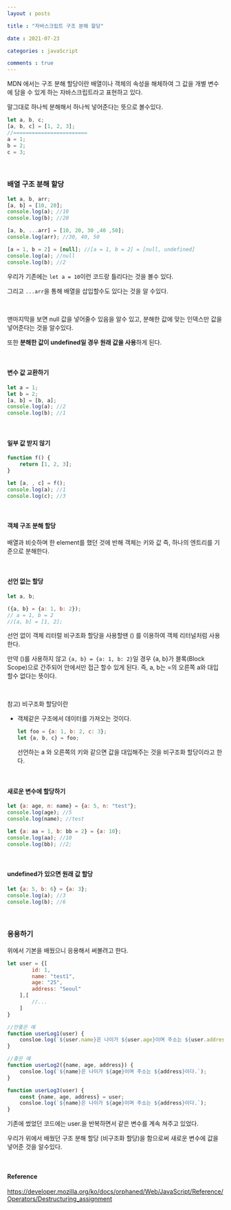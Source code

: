 ```yaml
---
layout : posts

title : "자바스크립트 구조 분해 할당"

date : 2021-07-23

categories : javaScript

comments : true
---
```




MDN 에서는 구조 분해 할당이란 배열이나 객체의 속성을 해체하여 그 값을 개별 변수에 담을 수 있게 하는 자바스크립트라고 표현하고 있다.

말그대로 하나씩 분해해서 하나씩 넣어준다는 뜻으로 볼수있다.

```javascript
let a, b, c;
[a, b, c] = [1, 2, 3];
//========================
a = 1;
b = 2;
c = 3;
```

<br>

### 배열 구조 분해 할당

```javascript
let a, b, arr;
[a, b] = [10, 20];
console.log(a); //10
console.log(b); //20

[a, b, ...arr] = [10, 20, 30 ,40 ,50];
console.log(arr); //30, 40, 50

[a = 1, b = 2] = [null]; //[a = 1, b = 2] = [null, undefined]
console.log(a); //null
console.log(b); //2
```

우리가 기존에는 `let a = 10`이런 코드랑 틀리다는 것을 볼수 있다.

그리고 `...arr`을 통해 배열을 삽입할수도 있다는 것을 알 수있다.

<br>

맨마지막을 보면 null 값을 넣어줄수 있음을 알수 있고, 분해한 값에 맞는 인덱스만 값을 넣어준다는 것을 알수있다.

또한 **분해한 값이 undefined일 경우 원래 값을 사용**하게 된다.

<br>

#### 변수 값 교환하기

```javascript
let a = 1;
let b = 2;
[a, b] = [b, a];
console.log(a); //2
console.log(b); //1
```

<br>

#### 일부 값 받지 않기

```javascript
function f() {
    return [1, 2, 3];
}

let [a, , c] = f();
console.log(a); //1
console.log(c); //3
```

<br>

#### 객체 구조 분해 할당

배열과 비슷하며 한 element를 했던 것에 반해 객체는 키와 값 즉, 하나의 엔트리를 기준으로 분해한다.

<br>

#### 선언 없는 할당

```javascript
let a, b;

({a, b} = {a: 1, b: 2});
// a = 1, b = 2
//[a, b] = [1, 2];
```

선언 없이 객체 리터럴 비구조화 할당을 사용할땐 () 를 이용하여 객체 리터널처럼 사용한다.

만약 ()를 사용하지 않고 `{a, b} = {a: 1, b: 2}`일 경우 {a, b}가 블록(Block Scope)으로 간주되어 안에서만 접근 할수 있게 된다. 즉, a, b는 =의 오른쪽 a와 대입할수 없다는 뜻이다.

<br>

참고) 비구조화 할당이란

- 객체같은 구조에서 데이터를 가져오는 것이다.

  ```javascript
  let foo = {a: 1, b: 2, c: 3};
  let {a, b, c} = foo;
  ```

  선언하는 a 와 오른쪽의 키와 같으면 값을 대입해주는 것을 비구조화 할당이라고 한다.

<br>

#### 새로운 변수에 할당하기

```javascript
let {a: age, n: name} = {a: 5, n: "test"};
console.log(age); //5
console.log(name); //test

let {a: aa = 1, b: bb = 2} = {a: 10};
console.log(aa); //10
console.log(bb); //2;
```

<br>

#### undefined가 있으면 원래 값 할당

```javascript
let {a: 5, b: 6} = {a: 3};
console.log(a); //3
console.log(b); //6
```

<br>

### 응용하기

위에서 기본을 배웠으니 응용해서 써볼려고 한다.

```javascript
let user = {[
        id: 1,
        name: "test1",
        age: "25",
        address: "Seoul"
    ],[
    	//...        
    ]
}

//안좋은 예
function userLog1(user) {
    consloe.log(`${user.name}은 나이가 ${user.age}이며 주소는 ${user.address}이다.`);
}

//좋은 예
function userLog2({name, age, address}) {
    consloe.log(`${name}은 나이가 ${age}이며 주소는 ${address}이다.`);
}

function userLog3(user) {
    const {name, age, address} = user;
    consloe.log(`${name}은 나이가 ${age}이며 주소는 ${address}이다.`);
}

```

기존에 썼었던 코드에는 user.을 반복하면서 같은 변수를 계속 쳐주고 있었다.

우리가 위에서 배웠던 구조 분해 할당 (비구조화 할당)을 함으로써 새로운 변수에 값을 넣어준 것을 알수있다.

<br>

#### Reference

https://developer.mozilla.org/ko/docs/orphaned/Web/JavaScript/Reference/Operators/Destructuring_assignment


